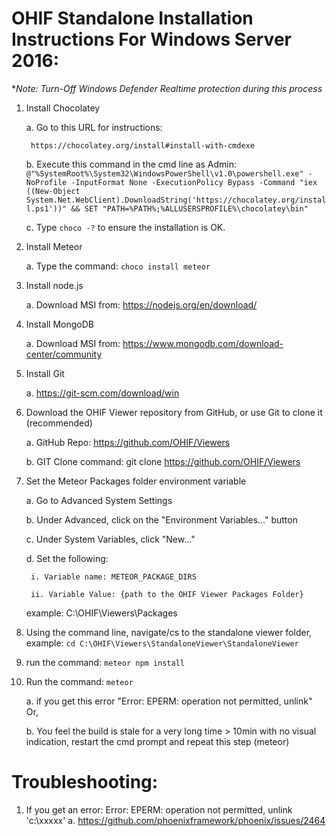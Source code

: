 # OHIF Standalone Installation Instructions For Windows Server 2016:

**Note: Turn-Off Windows Defender Realtime protection during this process*

1. Install Chocolatey

	a. Go to this URL for instructions:
	
		https://chocolatey.org/install#install-with-cmdexe
	
	b. Execute this command in the cmd line as Admin:
	`@"%SystemRoot%\System32\WindowsPowerShell\v1.0\powershell.exe" -NoProfile -InputFormat None -ExecutionPolicy Bypass -Command "iex ((New-Object System.Net.WebClient).DownloadString('https://chocolatey.org/install.ps1'))" && SET "PATH=%PATH%;%ALLUSERSPROFILE%\chocolatey\bin"`
	
	c. Type `choco -?` to ensure the installation is OK.
2. Install Meteor
	
	a. Type the command: `choco install meteor`
3. Install node.js
	
	a. Download MSI from: https://nodejs.org/en/download/
4. Install MongoDB
	
	a. Download MSI from: 
https://www.mongodb.com/download-center/community
5. Install Git
	
	a. https://git-scm.com/download/win
6. Download the OHIF Viewer repository from GitHub, or use Git to clone it (recommended)
	
	a. GitHub Repo: https://github.com/OHIF/Viewers
	
	b. GIT Clone command: git clone https://github.com/OHIF/Viewers
7. Set the Meteor Packages folder environment variable
	
	a. Go to Advanced System Settings
	
	b. Under Advanced, click on the "Environment Variables..." button
	
	c. Under System Variables, click "New..."
	
	d. Set the following:
	
		i. Variable name: METEOR_PACKAGE_DIRS
		
		ii. Variable Value: {path to the OHIF Viewer Packages Folder} 
	example: C:\OHIF\Viewers\Packages
8. Using the command line, navigate/cs to the standalone viewer folder, example: `cd C:\OHIF\Viewers\StandaloneViewer\StandaloneViewer`
9. run the command: `meteor npm install`
10. Run the command: `meteor`

	a. if you get this error "Error: EPERM: operation not permitted, unlink" Or,
	
	b. You feel the build is stale for a very long time > 10min with no visual indication, restart the cmd prompt and repeat this step (meteor)

# Troubleshooting:

1.  If you get an error: Error: EPERM: operation not permitted, unlink 'c:\xxxxx'
	a. https://github.com/phoenixframework/phoenix/issues/2464
